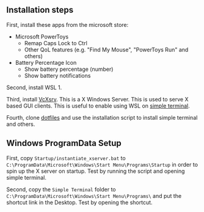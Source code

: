 ## Installation steps

First, install these apps from the microsoft store:
 - Microsoft PowerToys
   - Remap Caps Lock to Ctrl
   - Other QoL features (e.g. "Find My Mouse", "PowerToys Run" and others)
 - Battery Percentage Icon
   - Show battery percentage (number)
   - Show battery notifications

Second, install WSL 1.

Third, install [VcXsrv](https://sourceforge.net/projects/vcxsrv/). This is a
X Windows Server. This is used to serve X based GUI clients. This is useful to
enable using WSL on [simple terminal](https://st.suckless.org/).

Fourth, clone [dotfiles](https://github.com/irizwaririz/dotfiles) and use the
installation script to install simple terminal and others.

## Windows ProgramData Setup

First, copy `Startup/instantiate_xserver.bat` to
`C:\ProgramData\Microsoft\Windows\Start Menu\Programs\Startup` in order to spin
up the X server on startup. Test by running the script and opening simple
terminal.

Second, copy the `Simple Terminal` folder to 
`C:\ProgramData\Microsoft\Windows\Start Menu\Programs\` and put the shortcut
link in the Desktop. Test by opening the shortcut.
